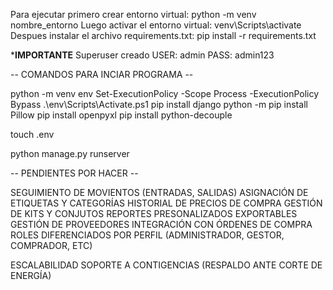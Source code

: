 Para ejecutar primero crear entorno virtual: python -m venv nombre_entorno
Luego activar el entorno virtual: venv\Scripts\activate
Despues instalar el archivo requirements.txt: pip install -r requirements.txt

***IMPORTANTE**
Superuser creado
USER: admin
PASS: admin123


-- COMANDOS PARA INCIAR PROGRAMA -- 

python -m venv env
Set-ExecutionPolicy -Scope Process -ExecutionPolicy Bypass
.\env\Scripts\Activate.ps1
pip install django
python -m pip install Pillow
pip install openpyxl
pip install python-decouple

touch .env


python manage.py runserver

-- PENDIENTES POR HACER -- 

  SEGUIMIENTO DE MOVIENTOS (ENTRADAS, SALIDAS)
  ASIGNACIÓN DE ETIQUETAS Y CATEGORÍAS
  HISTORIAL DE PRECIOS DE COMPRA
  GESTIÓN DE KITS Y CONJUTOS
  REPORTES PRESONALIZADOS EXPORTABLES
  GESTIÓN DE PROVEEDORES
  INTEGRACIÓN CON ÓRDENES DE COMPRA
  ROLES DIFERENCIADOS POR PERFIL (ADMINISTRADOR, GESTOR, COMPRADOR, ETC)

  ESCALABILIDAD
  SOPORTE A CONTIGENCIAS (RESPALDO ANTE CORTE DE ENERGÍA)
